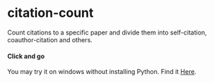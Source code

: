 # citation-count
Count citations to a specific paper and divide them into self-citation, coauthor-citation and others.

#### Click and go

You may try it on windows without installing Python. Find it [Here](https://dl.dropboxusercontent.com/u/3466743/citation-count.7z).
